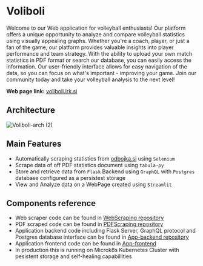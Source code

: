 # Voliboli

Welcome to our Web application for volleyball enthusiasts! Our platform offers a unique opportunity to analyze and compare volleyball statistics using visually appealing graphs. 
Whether you're a coach, player, or just a fan of the game, our platform provides valuable insights into player performance and team strategy. 
With the ability to upload your own match statistics in PDF format or search our database, you can easily access the information. 
Our user-friendly interface allows for easy navigation of the data, so you can focus on what's important - improving your game. 
Join our community today and take your volleyball analysis to the next level!

**Web page link:** [voliboli.lrk.si](https://voliboli.lrk.si/)

## Architecture

![Voliboli-arch (2)](https://user-images.githubusercontent.com/48418580/233632814-4b6c36d6-aa22-4492-8d75-b47bae6442dd.png)

## Main Features

- Automatically scraping statistics from [odbojka.si](https://odbojka.si/) using `Selenium`
- Scrape data of off PDF statistics document using `tabula-py`
- Store and retrieve data from `Flask` Backend using `GraphQL` with `Postgres` database configured as a persistest storage
- View and Analyze data on a WebPage created using `Streamlit`

## Components reference

- Web scraper code can be found in [WebScraping repository](https://github.com/Voliboli/WebScraping)
- PDF scraped code can be found in [PDFScraping repository](https://github.com/Voliboli/PDFscraping)
- Application backend code including Flask Server, GraphQL protocol and Postgres database interface can be found in [App-backend repository](https://github.com/Voliboli/App-backend)
- Application frontend code can be found in [App-frontend](https://github.com/Voliboli/App-frontend)
- In production this is running on Microk8s Kubernetes Cluster with pesistent storage and self-healing capabillities
